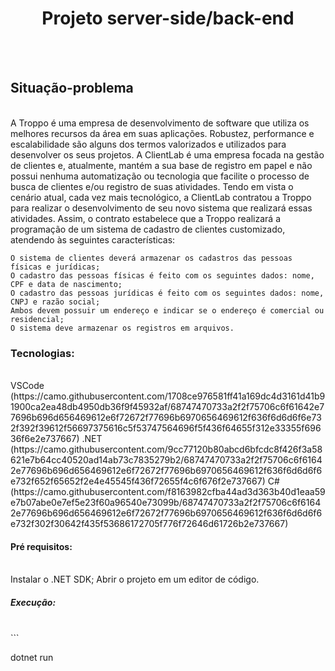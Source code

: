 <h1 align="center"> Projeto server-side/back-end </h1>
<br><br>
<h2> Situação-problema </h2>
<br>
A Troppo é uma empresa de desenvolvimento de software que utiliza os melhores recursos da área em suas aplicações. Robustez, performance e escalabilidade são alguns dos termos valorizados e utilizados para desenvolver os seus projetos.
A ClientLab é uma empresa focada na gestão de clientes e, atualmente, mantém a sua base de registro em papel e não possui nenhuma automatização ou tecnologia que facilite o processo de busca de clientes e/ou registro de suas atividades. Tendo em vista o cenário atual, cada vez mais tecnológico, a ClientLab contratou a Troppo para realizar o desenvolvimento de seu novo sistema que realizará essas atividades.
Assim, o contrato estabelece que a Troppo realizará a programação de um sistema de cadastro de clientes customizado, atendendo às seguintes características:

    O sistema de clientes deverá armazenar os cadastros das pessoas físicas e jurídicas;
    O cadastro das pessoas físicas é feito com os seguintes dados: nome, CPF e data de nascimento;
    O cadastro das pessoas jurídicas é feito com os seguintes dados: nome, CNPJ e razão social;
    Ambos devem possuir um endereço e indicar se o endereço é comercial ou residencial;
    O sistema deve armazenar os registros em arquivos.

<h3> Tecnologias: </h3>
<br>
    VSCode (https://camo.githubusercontent.com/1708ce976581ff41a169dc4d3161d41b91900ca2ea48db4950db36f9f45932af/68747470733a2f2f75706c6f61642e77696b696d656469612e6f72672f77696b6970656469612f636f6d6d6f6e732f392f39612f56697375616c5f53747564696f5f436f64655f312e33355f69636f6e2e737667)
    .NET (https://camo.githubusercontent.com/9cc77120b80abcd6bfcdc8f426f3a58621e7b64cc40520ad14ab73c7835279b2/68747470733a2f2f75706c6f61642e77696b696d656469612e6f72672f77696b6970656469612f636f6d6d6f6e732f652f65652f2e4e45545f436f72655f4c6f676f2e737667)
    C# (https://camo.githubusercontent.com/f8163982cfba44ad3d363b40d1eaa59e7b07abe0e7ef5e23f60a96540e73099b/68747470733a2f2f75706c6f61642e77696b696d656469612e6f72672f77696b6970656469612f636f6d6d6f6e732f302f30642f435f53686172705f776f72646d61726b2e737667)
  
<h4> Pré requisitos: </h4>
<br>
  Instalar o .NET SDK;
  Abrir o projeto em um editor de código.
  
<h5> Execução: </h5>
<br>
```

dotnet run

```


